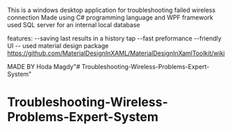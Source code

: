 This is a windows desktop application for troubleshooting failed wireless connection
Made using C# programming language and WPF framework
used SQL server for an internal local database

features:
--saving last results in a history tap
--fast preformance
--friendly UI -- used material design package https://github.com/MaterialDesignInXAML/MaterialDesignInXamlToolkit/wiki

MADE BY Hoda Magdy"# Troubleshooting-Wireless-Problems-Expert-System" 
# Troubleshooting-Wireless-Problems-Expert-System
